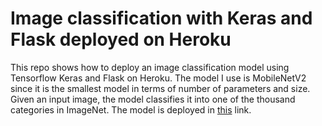 # Image classification with Keras and Flask deployed on Heroku

This repo shows how to deploy an image classification model using Tensorflow Keras 
and Flask on Heroku. The model I use is MobileNetV2 since it is the smallest model in 
terms of number of parameters and size. Given an input image, the model classifies it 
into one of the thousand categories in ImageNet. The model is deployed in 
[this](https://image-classification-keras.herokuapp.com/) link.